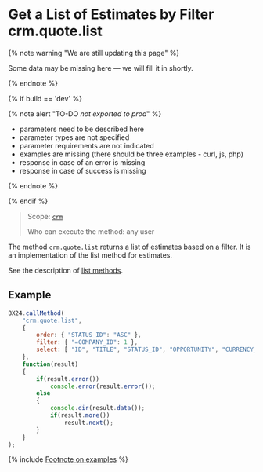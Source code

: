 # Get a List of Estimates by Filter crm.quote.list

{% note warning "We are still updating this page" %}

Some data may be missing here — we will fill it in shortly.

{% endnote %}

{% if build == 'dev' %}

{% note alert "TO-DO _not exported to prod_" %}

- parameters need to be described here
- parameter types are not specified
- parameter requirements are not indicated
- examples are missing (there should be three examples - curl, js, php)
- response in case of an error is missing
- response in case of success is missing

{% endnote %}

{% endif %}

> Scope: [`crm`](../../scopes/permissions.md)
>
> Who can execute the method: any user

The method `crm.quote.list` returns a list of estimates based on a filter. It is an implementation of the list method for estimates.

See the description of [list methods](../../how-to-call-rest-api/list-methods-pecularities.md).

## Example

```javascript
BX24.callMethod(
    "crm.quote.list",
    {
        order: { "STATUS_ID": "ASC" },
        filter: { "=COMPANY_ID": 1 },
        select: [ "ID", "TITLE", "STATUS_ID", "OPPORTUNITY", "CURRENCY_ID" ]
    },
    function(result)
    {
        if(result.error())
            console.error(result.error());
        else
        {
            console.dir(result.data());
            if(result.more())
                result.next();
        }
    }
);
```

{% include [Footnote on examples](../../../_includes/examples.md) %}